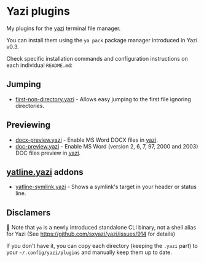 # Yazi plugins

My plugins for the [yazi](https://github.com/sxyazi/yazi) terminal file manager.

You can install them using the `ya pack` package manager introduced in Yazi v0.3.

Check specific installation commands and configuration instructions on each individual `README.md`:

## Jumping

- [first-non-directory.yazi](first-non-directory.yazi) - Allows easy jumping to the first file ignoring directories.

## Previewing

- [docx-preview.yazi](docx-preview.yazi) - Enable MS Word DOCX files in [yazi](https://github.com/sxyazi/yazi).
- [doc-preview.yazi](doc-preview.yazi) - Enable MS Word (version 2, 6, 7, 97, 2000 and 2003) DOC files preview in [yazi](https://github.com/sxyazi/yazi).

## [yatline.yazi](https://github.com/imsi32/yatline.yazi) addons

- [yatline-symlink.yazi](yatline-symlink.yazi) - Shows a symlink's target in your header or status line.

## Disclamers

:rotating_light: Note that `ya` is a newly introduced standalone CLI binary, not a shell alias for Yazi (See <https://github.com/sxyazi/yazi/issues/914> for details)

If you don't have it, you can copy each directory (keeping the `.yazi` part) to your `~/.config/yazi/plugins` and manually keep them up to date.
